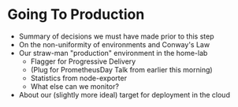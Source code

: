 # Going To Production

* Summary of decisions we must have made prior to this step
* On the non-uniformity of environments and Conway's Law
* Our straw-man "production" environment in the home-lab
  * Flagger for Progressive Delivery
  * (Plug for PrometheusDay Talk from earlier this morning)
  * Statistics from node-exporter
  * What else can we monitor?
* About our (slightly more ideal) target for deployment in the cloud
